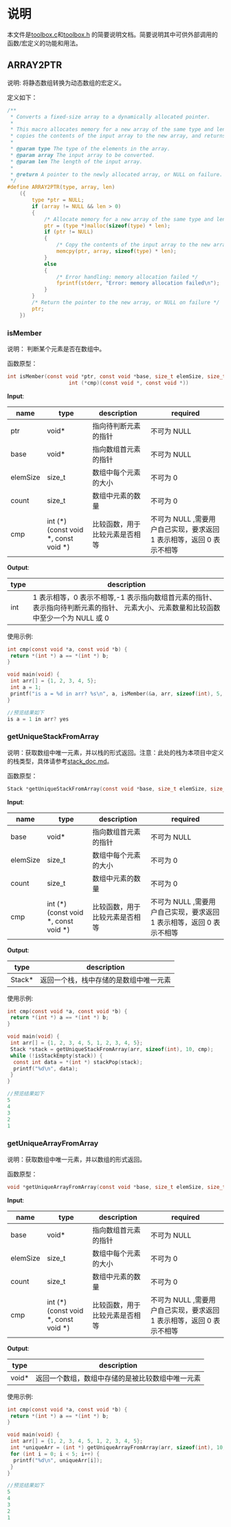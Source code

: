 # 说明

本文件是[toolbox.c](/C/srcrc/Toolbox/toolbox.c)和[toolbox.h](/C/includede/Toolbox/toolbox.h)
的简要说明文档。简要说明其中可供外部调用的函数/宏定义的功能和用法。

## **ARRAY2PTR**

说明: 将静态数组转换为动态数组的宏定义。

定义如下：

```C
/**
 * Converts a fixed-size array to a dynamically allocated pointer.
 *
 * This macro allocates memory for a new array of the same type and length as the input array,
 * copies the contents of the input array to the new array, and returns a pointer to the new array.
 *
 * @param type The type of the elements in the array.
 * @param array The input array to be converted.
 * @param len The length of the input array.
 *
 * @return A pointer to the newly allocated array, or NULL on failure.
 */
#define ARRAY2PTR(type, array, len)                                                              \
    ({                                                                                           \
        type *ptr = NULL;                                                                        \
        if (array != NULL && len > 0)                                                            \
        {                                                                                        \
            /* Allocate memory for a new array of the same type and length as the input array */ \
            ptr = (type *)malloc(sizeof(type) * len);                                            \
            if (ptr != NULL)                                                                     \
            {                                                                                    \
                /* Copy the contents of the input array to the new array */                      \
                memcpy(ptr, array, sizeof(type) * len);                                          \
            }                                                                                    \
            else                                                                                 \
            {                                                                                    \
                /* Error handling: memory allocation failed */                                   \
                fprintf(stderr, "Error: memory allocation failed\n");                            \
            }                                                                                    \
        }                                                                                        \
        /* Return the pointer to the new array, or NULL on failure */                            \
        ptr;                                                                                     \
    })
```

### **isMember**

说明： 判断某个元素是否在数组中。

函数原型：

```C
int isMember(const void *ptr, const void *base, size_t elemSize, size_t count,
                    int (*cmp)(const void *, const void *))
```

**Input**:

| name     | type                                   | description                    | required                                                              |
| -------- | -------------------------------------- | ------------------------------ | --------------------------------------------------------------------- |
| ptr      | void\*                                 | 指向待判断元素的指针           | 不可为 NULL                                                           |
| base     | void\*                                 | 指向数组首元素的指针           | 不可为 NULL                                                           |
| elemSize | size_t                                 | 数组中每个元素的大小           | 不可为 0                                                              |
| count    | size_t                                 | 数组中元素的数量               | 不可为 0                                                              |
| cmp      | int (\*)(const void \*, const void \*) | 比较函数，用于比较元素是否相等 | 不可为 NULL ,需要用户自己实现，要求返回 1 表示相等，返回 0 表示不相等 |

**Output**:

| type | description                                                                                                                         |
| ---- | ----------------------------------------------------------------------------------------------------------------------------------- |
| int  | 1 表示相等，0 表示不相等,-1 表示指向数组首元素的指针、表示指向待判断元素的指针、 元素大小、元素数量和比较函数中至少一个为 NULL 或 0 |

使用示例:

```C
int cmp(const void *a, const void *b) {
 return *(int *) a == *(int *) b;
}

void main(void) {
 int arr[] = {1, 2, 3, 4, 5};
 int a = 1;
 printf("is a = %d in arr? %s\n", a, isMember(&a, arr, sizeof(int), 5, cmp) ? "yes" : "no");
}

//预览结果如下
is a = 1 in arr? yes
```

### **getUniqueStackFromArray**

说明：获取数组中唯一元素，并以栈的形式返回。注意：此处的栈为本项目中定义的栈类型，具体请参考[stack_doc.md](/C/dococ/stack_doc.md)。

函数原型：

```C
Stack *getUniqueStackFromArray(const void *base, size_t elemSize, size_t count, int (*cmp)(const void *, const void *))
```

**Input**:

| name     | type                                   | description                    | required                                                              |
| -------- | -------------------------------------- | ------------------------------ | --------------------------------------------------------------------- |
| base     | void\*                                 | 指向数组首元素的指针           | 不可为 NULL                                                           |
| elemSize | size_t                                 | 数组中每个元素的大小           | 不可为 0                                                              |
| count    | size_t                                 | 数组中元素的数量               | 不可为 0                                                              |
| cmp      | int (\*)(const void \*, const void \*) | 比较函数，用于比较元素是否相等 | 不可为 NULL ,需要用户自己实现，要求返回 1 表示相等，返回 0 表示不相等 |

**Output**:

| type    | description                            |
| ------- | -------------------------------------- |
| Stack\* | 返回一个栈，栈中存储的是数组中唯一元素 |

使用示例:

```C
int cmp(const void *a, const void *b) {
 return *(int *) a == *(int *) b;
}

void main(void) {
 int arr[] = {1, 2, 3, 4, 5, 1, 2, 3, 4, 5};
 Stack *stack = getUniqueStackFromArray(arr, sizeof(int), 10, cmp);
 while (!isStackEmpty(stack)) {
  const int data = *(int *) stackPop(stack);
  printf("%d\n", data);
 }
}

//预览结果如下
5
4
3
2
1
```

### **getUniqueArrayFromArray**

说明：获取数组中唯一元素，并以数组的形式返回。

函数原型：

```C
void *getUniqueArrayFromArray(const void *base, size_t elemSize, size_t count, int (*cmp)(const void *, const void *))
```

**Input**:

| name     | type                                   | description                    | required                                                              |
| -------- | -------------------------------------- | ------------------------------ | --------------------------------------------------------------------- |
| base     | void\*                                 | 指向数组首元素的指针           | 不可为 NULL                                                           |
| elemSize | size_t                                 | 数组中每个元素的大小           | 不可为 0                                                              |
| count    | size_t                                 | 数组中元素的数量               | 不可为 0                                                              |
| cmp      | int (\*)(const void \*, const void \*) | 比较函数，用于比较元素是否相等 | 不可为 NULL ,需要用户自己实现，要求返回 1 表示相等，返回 0 表示不相等 |

**Output**:

| type   | description                                      |
| ------ | ------------------------------------------------ |
| void\* | 返回一个数组，数组中存储的是被比较数组中唯一元素 |

使用示例:

```C
int cmp(const void *a, const void *b) {
 return *(int *) a == *(int *) b;
}

void main(void) {
 int arr[] = {1, 2, 3, 4, 5, 1, 2, 3, 4, 5};
 int *uniqueArr = (int *) getUniqueArrayFromArray(arr, sizeof(int), 10, cmp);
 for (int i = 0; i < 5; i++) {
  printf("%d\n", uniqueArr[i]);
 }
}

//预览结果如下
5
4
3
2
1
```
